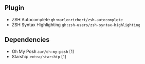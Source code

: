 ## Plugin
- ZSH Autocomplete `gh:marlonrichert/zsh-autocomplete`
- ZSH Syntax Highlighting `gh:zsh-users/zsh-syntax-highlighting`

## Dependencies
- Oh My Posh `aur/oh-my-posh` [1]
- Starship `extra/starship` [1]